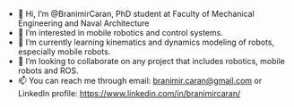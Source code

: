 - 👋 Hi, I’m @BranimirCaran, PhD student at Faculty of Mechanical Engineering and Naval Architecture
- 👀 I’m interested in mobile robotics and control systems.
- 🌱 I’m currently learning kinematics and dynamics modeling of robots, especially mobile robots.
- 💞️ I’m looking to collaborate on any project that includes robotics, mobile robots and ROS.
- 📫 You can reach me through email: branimir.caran@gmail.com or LinkedIn profile: https://www.linkedin.com/in/branimircaran/

<!---
BCaran/BCaran is a ✨ special ✨ repository because its `README.md` (this file) appears on your GitHub profile.
You can click the Preview link to take a look at your changes.
--->
